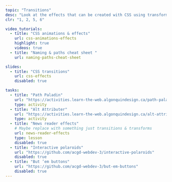 ```yaml
---
topic: "Transitions"
desc: "Look at the effects that can be created with CSS using transforms and transitions."
clr: "1, 2, 5, 6"

video_tutorials:
  - title: "CSS animations & effects"
    url: css-animations-effects
    highlight: true
    videos: true
  - title: "Naming & paths cheat sheet "
    url: naming-paths-cheat-sheet

slides:
  - title: "CSS transitions"
    url: css-effects
    disabled: true

tasks:
  - title: "Path Paladin"
    url: "https://activities.learn-the-web.algonquindesign.ca/path-paladin/"
    type: activity
  - title: "Alt Attributer"
    url: "https://activities.learn-the-web.algonquindesign.ca/alt-attributer/"
    type: activity
  - title: "News reader effects"
    # Maybe replace with something just transitions & transforms
    url: news-reader-effects
    type: lesson
    disabled: true
  - title: "Interactive polaroids"
    url: "https://github.com/acgd-webdev-3/interactive-polaroids"
    disabled: true
  - title: "But ’em buttons"
    url: "https://github.com/acgd-webdev-3/but-em-buttons"
    disabled: true
---
```

